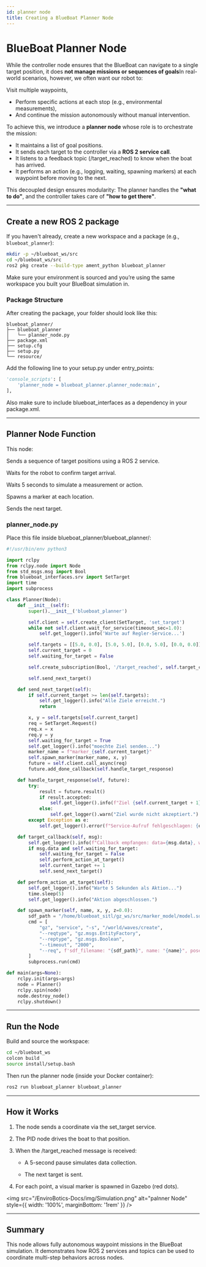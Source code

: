 ```yaml
---
id: planner node
title: Creating a BlueBoat Planner Node
---
```


# BlueBoat Planner Node


While the controller node ensures that the BlueBoat can navigate to a single target position, it does **not manage missions or sequences of goals**In real-world scenarios, however, we often want our robot to:

Visit multiple waypoints,

 - Perform specific actions at each stop (e.g., environmental measurements),
 - And continue the mission autonomously without manual intervention.

To achieve this, we introduce a **planner node** whose role is to orchestrate the mission:

 - It maintains a list of goal positions.
 - It sends each target to the controller via a **ROS 2 service call**.
 - It listens to a feedback topic (/target_reached) to know when the boat has arrived.
 - It performs an action (e.g., logging, waiting, spawning markers) at each waypoint before moving to the next.

This decoupled design ensures modularity:
The planner handles the **"what to do"**, and the controller takes care of **"how to get there"**.

---

## Create a new ROS 2 package

If you haven't already, create a new workspace and a package (e.g., `blueboat_planner`):

```bash
mkdir -p ~/blueboat_ws/src
cd ~/blueboat_ws/src
ros2 pkg create --build-type ament_python blueboat_planner
```

Make sure your environment is sourced and you’re using the same workspace you built your BlueBoat simulation in.

### Package Structure

After creating the package, your folder should look like this:
```text
blueboat_planner/
├── blueboat_planner
│   └── planner_node.py
├── package.xml
├── setup.cfg
├── setup.py
└── resource/
```

Add the following line to your setup.py under entry_points:
```python
'console_scripts': [
    'planner_node = blueboat_planner.planner_node:main',
],
```
Also make sure to include blueboat_interfaces as a dependency in your package.xml.

---

## Planner Node Function

This node:

Sends a sequence of target positions using a ROS 2 service.

Waits for the robot to confirm target arrival.

Waits 5 seconds to simulate a measurement or action.

Spawns a marker at each location.

Sends the next target.

### planner_node.py

Place this file inside blueboat_planner/blueboat_planner/:
```python
#!/usr/bin/env python3

import rclpy
from rclpy.node import Node
from std_msgs.msg import Bool
from blueboat_interfaces.srv import SetTarget
import time
import subprocess

class Planner(Node):
    def __init__(self):
        super().__init__('blueboat_planner')

        self.client = self.create_client(SetTarget, 'set_target')
        while not self.client.wait_for_service(timeout_sec=1.0):
            self.get_logger().info('Warte auf Regler-Service...')

        self.targets = [[5.0, 0.0], [5.0, 5.0], [0.0, 5.0], [0.0, 0.0]]
        self.current_target = 0
        self.waiting_for_target = False

        self.create_subscription(Bool, '/target_reached', self.target_callback, 10)

        self.send_next_target()

    def send_next_target(self):
        if self.current_target >= len(self.targets):
            self.get_logger().info("Alle Ziele erreicht.")
            return

        x, y = self.targets[self.current_target]
        req = SetTarget.Request()
        req.x = x
        req.y = y
        self.waiting_for_target = True
        self.get_logger().info("moechte Ziel senden...")
        marker_name = f"marker_{self.current_target}"
        self.spawn_marker(marker_name, x, y)
        future = self.client.call_async(req)
        future.add_done_callback(self.handle_target_response)

    def handle_target_response(self, future):
        try:
            result = future.result()
            if result.accepted:
                self.get_logger().info(f"Ziel {self.current_target + 1} gesendet.")
            else:
                self.get_logger().warn("Ziel wurde nicht akzeptiert.")
        except Exception as e:
            self.get_logger().error(f"Service-Aufruf fehlgeschlagen: {e}")

    def target_callback(self, msg):
        self.get_logger().info(f"Callback empfangen: data={msg.data}, waiting={self.waiting_for_target}")
        if msg.data and self.waiting_for_target:
            self.waiting_for_target = False
            self.perform_action_at_target()
            self.current_target += 1
            self.send_next_target()

    def perform_action_at_target(self):
        self.get_logger().info("Warte 5 Sekunden als Aktion...")
        time.sleep(5)
        self.get_logger().info("Aktion abgeschlossen.")

    def spawn_marker(self, name, x, y, z=0.0):
        sdf_path = "/home/blueboat_sitl/gz_ws/src/marker_model/model.sdf"
        cmd = [
            "gz", "service", "-s", "/world/waves/create",
            "--reqtype", "gz.msgs.EntityFactory",
            "--reptype", "gz.msgs.Boolean",
            "--timeout", "2000",
            "--req", f'sdf_filename: "{sdf_path}", name: "{name}", pose: {{ position: {{ x: {x}, y: {y}, z: {z} }} }}'
        ]
        subprocess.run(cmd)

def main(args=None):
    rclpy.init(args=args)
    node = Planner()
    rclpy.spin(node)
    node.destroy_node()
    rclpy.shutdown()
```

---

## Run the Node

Build and source the workspace:

```bash
cd ~/blueboat_ws
colcon build
source install/setup.bash
```
Then run the planner node (inside your Docker container):

```bash
ros2 run blueboat_planner blueboat_planner
```
---

## How it Works

1. The node sends a coordinate via the set_target service.

2. The PID node drives the boat to that position.

3. When the /target_reached message is received:

    - A 5-second pause simulates data collection.

    - The next target is sent.

4. For each point, a visual marker is spawned in Gazebo (red dots).



<img src="/EnviroBotics-Docs/img/Simulation.png" alt="palnner Node" style={{ width: '100%', marginBottom: '1rem' }} />


---


## Summary

This node allows fully autonomous waypoint missions in the BlueBoat simulation. It demonstrates how ROS 2 services and topics can be used to coordinate multi-step behaviors across nodes.